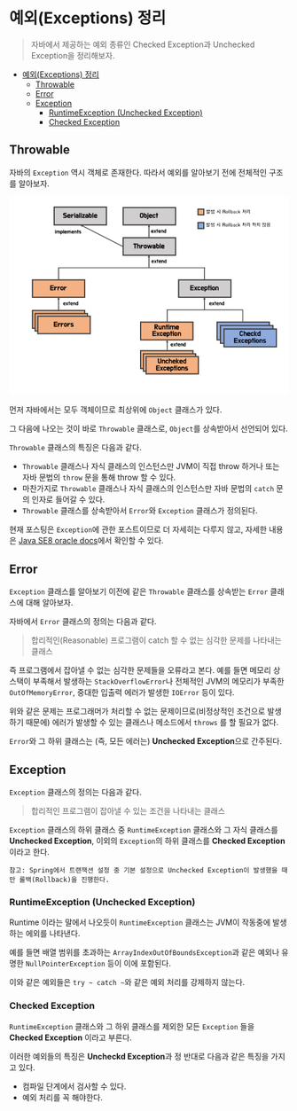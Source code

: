 # 예외(Exceptions) 정리

> 자바에서 제공하는 예외 종류인 Checked Exception과 Unchecked Exception을 정리해보자.

- [예외(Exceptions) 정리](#예외exceptions-정리)
  - [Throwable](#throwable)
  - [Error](#error)
  - [Exception](#exception)
    - [RuntimeException (Unchecked Exception)](#runtimeexception-unchecked-exception)
    - [Checked Exception](#checked-exception)

## Throwable

자바의 `Exception` 역시 객체로 존재한다. 따라서 예외를 알아보기 전에 전체적인 구조를 알아보자.

![exceptions](img/exceptions.png)

먼저 자바에서는 모두 객체이므로 최상위에 `Object` 클래스가 있다.

그 다음에 나오는 것이 바로 `Throwable` 클래스로, `Object`를 상속받아서 선언되어 있다.

`Throwable` 클래스의 특징은 다음과 같다.

- `Throwable` 클래스나 자식 클래스의 인스턴스만 JVM이 직접 throw 하거나 또는 자바 문법의 `throw` 문을 통해 throw 할 수 있다.
- 마찬가지로 `Throwable` 클래스나 자식 클래스의 인스턴스만 자바 문법의 `catch` 문의 인자로 들어갈 수 있다.
- `Throwable` 클래스를 상속받아서 `Error`와 `Exception` 클래스가 정의된다.

현재 포스팅은 `Exception`에 관한 포스트이므로 더 자세히는 다루지 않고, 자세한 내용은 [Java SE8 oracle docs](https://docs.oracle.com/javase/8/docs/api/)에서 확인할 수 있다.

## Error

`Exception` 클래스를 알아보기 이전에 같은 `Throwable` 클래스를 상속받는 `Error` 클래스에 대해 알아보자.

자바에서 `Error` 클래스의 정의는 다음과 같다.

> 합리적인(Reasonable) 프로그램이 catch 할 수 없는 심각한 문제를 나타내는 클래스

즉 프로그램에서 잡아낼 수 없는 심각한 문제들을 오류라고 본다. 예를 들면 메모리 상 스택이 부족해서 발생하는 `StackOverflowError`나 전체적인 JVM의 메모리가 부족한 `OutOfMemoryError`, 중대한 입출력 에러가 발생한 `IOError` 등이 있다.

위와 같은 문제는 프로그래머가 처리할 수 없는 문제이므로(비정상적인 조건으로 발생하기 때문에) 에러가 발생할 수 있는 클래스나 메소드에서 `throws` 를 할 필요가 없다.

`Error`와 그 하위 클래스는 (즉, 모든 에러는) **Unchecked Exception**으로 간주된다.

## Exception

`Exception` 클래스의 정의는 다음과 같다.

> 합리적인 프로그램이 잡아낼 수 있는 조건을 나타내는 클래스

`Exception` 클래스의 하위 클래스 중 `RuntimeException` 클래스와 그 자식 클래스를 **Unchecked Exception**, 이외의 `Exception`의 하위 클래스를 **Checked Exception**이라고 한다.

```
참고: Spring에서 트랜잭션 설정 중 기본 설정으로 Unchecked Exception이 발생했을 때만 롤백(Rollback)을 진행한다.
```

### RuntimeException (Unchecked Exception)

Runtime 이라는 말에서 나오듯이 `RuntimeException` 클래스는 JVM이 작동중에 발생하는 에외를 나타낸다.

예를 들면 배열 범위를 초과하는 `ArrayIndexOutOfBoundsException`과 같은 예외나 유명한 `NullPointerException` 등이 이에 포함된다.

이와 같은 예외들은 `try ~ catch ~`와 같은 예외 처리를 강제하지 않는다.

### Checked Exception

`RuntimeException` 클래스와 그 하위 클래스를 제외한 모든 `Exception` 들을 **Checked Exception** 이라고 부른다.

이러한 예외들의 특징은 **Uncheckd Exception**과 정 반대로 다음과 같은 특징을 가지고 있다.

- 컴파일 단계에서 검사할 수 있다.
- 예외 처리를 꼭 해야한다.
